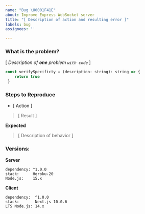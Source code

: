 ```yaml
---
name: "Bug \U0001F41E"
about: Improve Express WebSocket server
title: "[ Description of action and resulting error ]"
labels: bug
assignees: ''

---
```


### What is the problem?

[ *Description of **one** problem `with code`*  ]

```javascript
const verifySpecificty = (description: string): string => {
    return true
 }
```

### Steps to Reproduce

- [ Action ]
> [ Result ]

**Expected**
> [ Description of behavior ]

### Versions:
**Server**
```
dependency: ^1.0.0
stack:      Heroku-20
Node.js:    15.x
```
**Client**
```
dependency:  ^1.0.0
stack:       Next.js 10.0.6
LTS Node.js: 14.x
```
